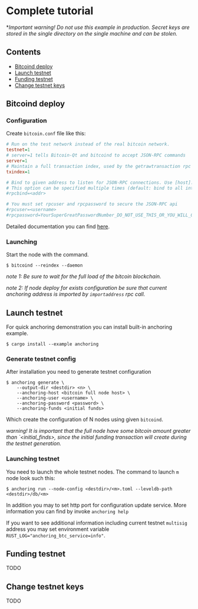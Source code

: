 # Complete tutorial

**Important warning! Do not use this example in production. Secret keys are stored in the single directory on the single machine and can be stolen.*

## Contents
* [Bitcoind deploy](#bitcoind-deploy)
* [Launch testnet](#launch-testnet)
* [Funding testnet](#funding-testnet)
* [Change testnet keys](#change-testnet-keys)

## Bitcoind deploy

### Configuration
Create `bitcoin.conf` file like this: 
```ini
# Run on the test network instead of the real bitcoin network.
testnet=1
# server=1 tells Bitcoin-Qt and bitcoind to accept JSON-RPC commands
server=1
# Maintain a full transaction index, used by the getrawtransaction rpc call
txindex=1

# Bind to given address to listen for JSON-RPC connections. Use [host]:port notation for IPv6.
# This option can be specified multiple times (default: bind to all interfaces)
#rpcbind=<addr>

# You must set rpcuser and rpcpassword to secure the JSON-RPC api
#rpcuser=<username>
#rpcpassword=YourSuperGreatPasswordNumber_DO_NOT_USE_THIS_OR_YOU_WILL_GET_ROBBED_385593
```
Detailed documentation you can find [here](https://en.bitcoin.it/wiki/Running_Bitcoin#Bitcoin.conf_Configuration_File).

### Launching
Start the node with the command.
```
$ bitcoind --reindex --daemon
```
*note 1: Be sure to wait for the full load of the bitcoin blockchain.*

*note 2: If node deploy for exists configuration be sure that current anchoring address is imported by `importaddress` rpc call.*

## Launch testnet
For quick anchoring demonstration you can install built-in anchoring example.
```
$ cargo install --example anchoring
```

### Generate testnet config
After installation you need to generate testnet configuration
```
$ anchoring generate \
    --output-dir <destdir> <n> \
    --anchoring-host <bitcoin full node host> \
    --anchoring-user <username> \
    --anchoring-password <password> \
    --anchoring-funds <initial funds>
```
Which create the configuration of N nodes using given `bitcoind`.

*warning! It is important that the full node have some bitcoin amount greater  than `<initial_finds>, since the initial funding transaction will create during the testnet generation.*

### Launching testnet
You need to launch the whole testnet nodes. 
The command to launch `m` node look such this:
```
$ anchoring run --node-config <destdir>/<m>.toml --leveldb-path <destdir>/db/<m>
```
In addition you may to set http port for configuration update service. More information you can find by invoke `anchoring help`

If you want to see additional information including current testnet `multisig` address you may set environment variable `RUST_LOG="anchoring_btc_service=info"`.

## Funding testnet

TODO

## Change testnet keys

TODO